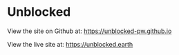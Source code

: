# Unblocked

View the site on Github at: https://unblocked-pw.github.io

View the live site at: https://unblocked.earth
